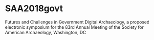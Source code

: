 # SAA2018govt
Futures and Challenges in Government Digital Archaeology, a proposed electronic symposium for the 83rd Annual Meeting of the Society for American Archaeology, Washington, DC
